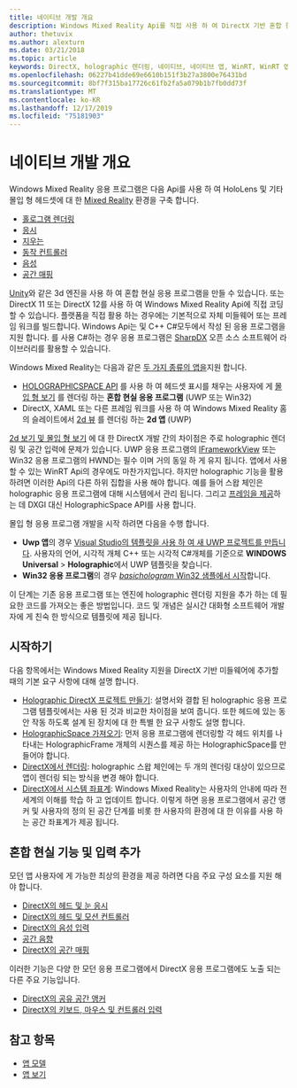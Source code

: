 ```yaml
---
title: 네이티브 개발 개요
description: Windows Mixed Reality Api를 직접 사용 하 여 DirectX 기반 혼합 현실 엔진을 빌드합니다.
author: thetuvix
ms.author: alexturn
ms.date: 03/21/2018
ms.topic: article
keywords: DirectX, holographic 렌더링, 네이티브, 네이티브 앱, WinRT, WinRT 앱, 플랫폼 Api, 사용자 지정 엔진, 미들웨어
ms.openlocfilehash: 06227b41dde69e6610b151f3b27a3800e76431bd
ms.sourcegitcommit: 8bf7f315ba17726c61fb2fa5a079b1b7fb0dd73f
ms.translationtype: MT
ms.contentlocale: ko-KR
ms.lasthandoff: 12/17/2019
ms.locfileid: "75181903"
---
```

# <a name="native-development-overview"></a>네이티브 개발 개요

Windows Mixed Reality 응용 프로그램은 다음 Api를 사용 하 여 HoloLens 및 기타 몰입 형 헤드셋에 대 한 [Mixed Reality](mixed-reality.md) 환경을 구축 합니다.

 - [홀로그램 렌더링](rendering.md)
 - [응시](gaze-and-commit.md)
 - [지우는](gaze-and-commit.md#composite-gestures)
 - [동작 컨트롤러](motion-controllers.md)
 - [음성](voice-input.md)
 - [공간 매핑](spatial-mapping.md)

[Unity](unity-development-overview.md)와 같은 3d 엔진을 사용 하 여 혼합 현실 응용 프로그램을 만들 수 있습니다. 또는 DirectX 11 또는 DirectX 12를 사용 하 여 Windows Mixed Reality Api에 직접 코딩할 수 있습니다. 플랫폼을 직접 활용 하는 경우에는 기본적으로 자체 미들웨어 또는 프레임 워크를 빌드합니다. Windows Api는 및 C++ C#모두에서 작성 된 응용 프로그램을 지원 합니다. 를 사용 C#하는 경우 응용 프로그램은 [SharpDX](https://sharpdx.org/) 오픈 소스 소프트웨어 라이브러리를 활용할 수 있습니다.

Windows Mixed Reality는 다음과 같은 [두 가지 종류의 앱을](app-views.md)지원 합니다.
* [HOLOGRAPHICSPACE API](getting-a-holographicspace.md) 를 사용 하 여 헤드셋 표시를 채우는 사용자에 게 [몰입 형 보기](app-views.md) 를 렌더링 하는 **혼합 현실 응용 프로그램** (UWP 또는 Win32)
* DirectX, XAML 또는 다른 프레임 워크를 사용 하 여 Windows Mixed Reality 홈의 슬레이트에서 [2d 뷰](app-views.md#2d-views) 를 렌더링 하는 **2d 앱** (UWP)

[2d 보기 및 몰입 형 보기](app-views.md) 에 대 한 DirectX 개발 간의 차이점은 주로 holographic 렌더링 및 공간 입력에 문제가 있습니다. UWP 응용 프로그램의 [IFrameworkView](https://msdn.microsoft.com/library/windows/apps/windows.applicationmodel.core.iframeworkview.aspx) 또는 Win32 응용 프로그램의 HWND는 필수 이며 거의 동일 하 게 유지 됩니다. 앱에서 사용할 수 있는 WinRT Api의 경우에도 마찬가지입니다. 하지만 holographic 기능을 활용 하려면 이러한 Api의 다른 하위 집합을 사용 해야 합니다. 예를 들어 스왑 체인은 holographic 응용 프로그램에 대해 시스템에서 관리 됩니다. 그리고 [프레임을 제공](rendering-in-directx.md)하는 데 DXGI 대신 HolographicSpace API를 사용 합니다.

몰입 형 응용 프로그램 개발을 시작 하려면 다음을 수행 합니다.
* **Uwp 앱**의 경우 [Visual Studio의 템플릿을 사용 하 여 새 UWP 프로젝트를 만듭니다](creating-a-holographic-directx-project.md). 사용자의 언어, 시각적 개체 C++ 또는 시각적 C#개체를 기준으로 **WINDOWS Universal** > **Holographic**에서 UWP 템플릿을 찾습니다.
* **Win32 응용 프로그램**의 경우 [ *basichologram* Win32 샘플에서 시작](creating-a-holographic-directx-project.md#creating-a-win32-project)합니다.

이 단계는 기존 응용 프로그램 또는 엔진에 holographic 렌더링 지원을 추가 하는 데 필요한 코드를 가져오는 좋은 방법입니다. 코드 및 개념은 실시간 대화형 소프트웨어 개발자에 게 친숙 한 방식으로 템플릿에 제공 됩니다.

## <a name="get-started"></a>시작하기

다음 항목에서는 Windows Mixed Reality 지원을 DirectX 기반 미들웨어에 추가할 때의 기본 요구 사항에 대해 설명 합니다.

* [Holographic DirectX 프로젝트 만들기](creating-a-holographic-directx-project.md): 설명서와 결합 된 holographic 응용 프로그램 템플릿에서는 사용 된 것과 비교한 차이점을 보여 줍니다. 또한 헤드에 있는 동안 작동 하도록 설계 된 장치에 대 한 특별 한 요구 사항도 설명 합니다.
* [HolographicSpace 가져오기](getting-a-holographicspace.md): 먼저 응용 프로그램에 렌더링할 각 헤드 위치를 나타내는 HolographicFrame 개체의 시퀀스를 제공 하는 HolographicSpace를 만들어야 합니다.
* [DirectX에서 렌더링](rendering-in-directx.md): holographic 스왑 체인에는 두 개의 렌더링 대상이 있으므로 앱이 렌더링 되는 방식을 변경 해야 합니다.
* [DirectX에서 시스템 좌표계](coordinate-systems-in-directx.md): Windows Mixed Reality는 사용자의 안내에 따라 전 세계의 이해를 학습 하 고 업데이트 합니다. 이렇게 하면 응용 프로그램에서 공간 앵커 및 사용자의 정의 된 공간 단계를 비롯 한 사용자의 환경에 대 한 이유를 사용 하는 공간 좌표계가 제공 됩니다.

## <a name="add-mixed-reality-capabilities-and-inputs"></a>혼합 현실 기능 및 입력 추가

모던 앱 사용자에 게 가능한 최상의 환경을 제공 하려면 다음 주요 구성 요소를 지원 해야 합니다.

* [DirectX의 헤드 및 눈 응시](gaze-in-directx.md)
* [DirectX의 헤드 및 모션 컨트롤러](hands-and-motion-controllers-in-directx.md)
* [DirectX의 음성 입력](voice-input-in-directx.md)
* [공간 음향](https://docs.microsoft.com/windows/win32/coreaudio/spatial-sound)
* [DirectX의 공간 매핑](spatial-mapping-in-directx.md)

이러한 기능은 다양 한 모던 응용 프로그램에서 DirectX 응용 프로그램에도 노출 되는 다른 주요 기능입니다.

* [DirectX의 공유 공간 앵커](shared-spatial-anchors-in-directx.md)
* [DirectX의 키보드, 마우스 및 컨트롤러 입력](keyboard-mouse-and-controller-input-in-directx.md)

## <a name="see-also"></a>참고 항목
* [앱 모델](app-model.md)
* [앱 보기](app-views.md)

